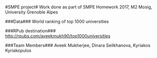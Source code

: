 #SMPE project#
Work done as part of SMPE Homework 2017, M2 Mosig, University Grenoble Alpes

###Data###
World ranking of top 1000 universities

###RPub destination###
http://rpubs.com/aveekmukh90/top1000universities

###Team Members###
Aveek Mukherjee, Dinara Seilkhanova, Kyriakos Kyriakopulos
